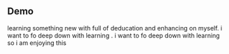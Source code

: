 ## Demo
learning something new with full of deducation and enhancing on myself.
 i want to fo deep down with learning .
i want to fo deep down with learning so i  am enjoying this

